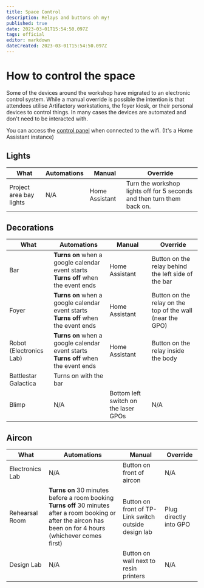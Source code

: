 ```yaml
---
title: Space Control
description: Relays and buttons oh my!
published: true
date: 2023-03-01T15:54:50.097Z
tags: official
editor: markdown
dateCreated: 2023-03-01T15:54:50.097Z
---
```


# How to control the space

Some of the devices around the workshop have migrated to an electronic control system. While a manual override is possible the intention is that attendees utilise Artifactory workstations, the foyer kiosk, or their personal devices to control things. In many cases the devices are automated and don't need to be interacted with.

You can access the [control panel](https://control.artifactory.org.au) when connected to the wifi. (It's a Home Assistant instance)

## Lights

| What                    | Automations | Manual | Override |
|-------------------------|-------------|--------|----------|
| Project area bay lights | N/A | Home Assistant | Turn the workshop lights off for 5 seconds and then turn them back on. |

## Decorations

| What                    | Automations | Manual | Override |
|-------------------------|-------------|--------|----------|
| Bar                     | **Turns on** when a google calendar event starts<br>**Turns off** when the event ends | Home Assistant | Button on the relay behind the left side of the bar |
| Foyer                   | **Turns on** when a google calendar event starts<br>**Turns off** when the event ends | Home Assistant | Button on the relay on the top of the wall (near the GPO) |
| Robot (Electronics Lab) | **Turns on** when a google calendar event starts<br>**Turns off** when the event ends | Home Assistant | Button on the relay inside the body |
| Battlestar Galactica    | Turns on with the bar |||
| Blimp                   | N/A | Bottom left switch on the laser GPOs | N/A |

## Aircon

| What                    | Automations | Manual | Override |
|-------------------------|-------------|--------|----------|
| Electronics Lab | N/A | Button on front of aircon | N/A |
| Rehearsal Room  | **Turns on** 30 minutes before a room booking<br>**Turns off** 30 minutes after a room booking or after the aircon has been on for 4 hours (whichever comes first) | Button on front of TP-Link switch outside design lab | Plug directly into GPO |
| Design Lab      | N/A | Button on wall next to resin printers | N/A |